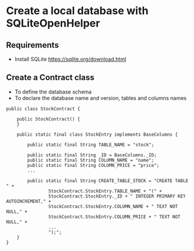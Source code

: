 # Create a local database with SQLiteOpenHelper

## Requirements
- Install SQLite https://sqlite.org/download.html

## Create a Contract class
- To define the database schema
- To declare the database name and version, tables and columns names

```
public class StockContract {

    public StockContract() {
    }

    public static final class StockEntry implements BaseColumns {

        public static final String TABLE_NAME = "stock";

        public static final String _ID = BaseColumns._ID;
        public static final String COLUMN_NAME = "name";
        public static final String COLUMN_PRICE = "price";
        ...

        public static final String CREATE_TABLE_STOCK = "CREATE TABLE " +
                StockContract.StockEntry.TABLE_NAME + "(" +
                StockContract.StockEntry._ID + " INTEGER PRIMARY KEY AUTOINCREMENT," +
                StockContract.StockEntry.COLUMN_NAME + " TEXT NOT NULL," +
                StockContract.StockEntry.COLUMN_PRICE + " TEXT NOT NULL," +
                ...
                ");";
    }
}
```
